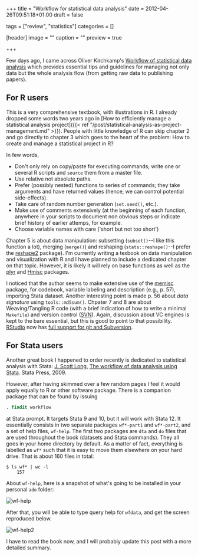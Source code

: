 +++
title = "Workflow for statistical data analysis"
date = 2012-04-26T09:51:18+01:00
draft = false

tags = ["review", "statistics"]
categories = []

[header]
image = ""
caption = ""
preview = true

+++

Few days ago, I came across Oliver Kirchkamp's <i class="fa fa-file-pdf-o fa-1x"></i> [Workflow of statistical data analysis](http://www.kirchkamp.de/oekonometrie/pdf/wf-screen2.pdf) which provides essential tips and guidelines for managing not only data but the whole analysis flow (from getting raw data to publishing papers).

## For R users

This is a very comprehensive textbook, with illustrations in R. I already dropped some words two years ago in [How to efficiently manage a statistical analysis project]({{< ref "/post/statistical-analysis-as-project-management.md" >}}). People with little knowledge of R can skip chapter 2 and go directly to chapter 3 which goes to the heart of the problem: How to create and manage a statistical project in R? 

In few words, 

- Don't only rely on copy/paste for executing commands; write one or several R scripts and `source` them from a master file.
- Use relative not absolute paths.
- Prefer (possibly nested) functions to series of commands; they take arguments and have returned values (hence, we can control potential side-effects).
- Take care of random number generation (`set.seed()`, etc.).
- Make use of comments extensively (at the beginning of each function, anywhere in your scripts to document non obvious steps or indicate brief history of earlier attemps, for example.
- Choose variable names with care ('short but not too short')

Chapter 5 is about data manipulation: subsetting (`subset()`--I like this function a lot), merging (`merge()`) and reshaping (`stats::reshape()`--I prefer the [reshape2](http://cran.r-project.org/web/packages/reshape2/index.html) package). I'm currently writing a texbook on data manipulation and visualization with R and I have planned to include a dedicated chapter on that topic. However, it is likely it will rely on base functions as well as the [plyr](http://cran.r-project.org/web/packages/plyr/index.html) and [Hmisc](http://cran.r-project.org/web/packages/Hmisc/index.html) packages.

I noticed that the author seems to make extensive use of the [memisc](http://cran.r-project.org/web/packages/memisc/index.html) package, for codebook, variable labeling and description (e.g., p. 57), importing Stata dataset. Another interesting point is made p. 56 about *data signature* using `tools::md5sum()`. Chpater 7 and 8 are about Weaving/Tangling R code (with a brief indication of how to write a minimal `Makefile`) and version control ([SVN](http://subversion.tigris.org/)). Again, discussion about VC engines is kept to the bare essential, but this is good to point to that possibility. [RStudio](http://rstudio.org/) now has [full support for git and Subversion](http://rstudio.org/docs/version_control/overview).

## For Stata users

Another great book I happened to order recently is dedicated to statistical analysis with Stata:
[J. Scott Long](http://www.indiana.edu/~jslsoc/), [The workflow of data analysis using Stata](http://www.stata.com/bookstore/workflow-data-analysis-stata/). Stata Press, 2009.

However, after having skimmed over a few random pages I feel it would apply equally to R or other software package. There is a companion package that can be found by issuing 

```stata
. findit workflow
```

at Stata prompt. It targets Stata 9 and 10, but it will work with Stata 12. It essentially consists in two separate packages `wf*-part1` and `wf*-part2`, and a set of help files, `wf-help`.
The first two packages are `dta` and `do` files that are used throughout the book (datasets and Stata commands). They all goes in your home directory by default. As a matter of fact, everything is labelled as `wf*` such that it is easy to move them elsewhere on your hard drive. That is about 160 files in total:

```
$ ls wf* | wc -l
    157
```

About `wf-help`, here is a snapshot of what's going to be installed in your personal `ado` folder:

![wf-help](/img/20120426203907.png)

After that, you will be able to type query help for `wfdata`, and get the screen reproduced below.

![wf-help2](/img/20120426204757.png)

I have to read the book now, and I will probably update this post with a more detailed summary.
